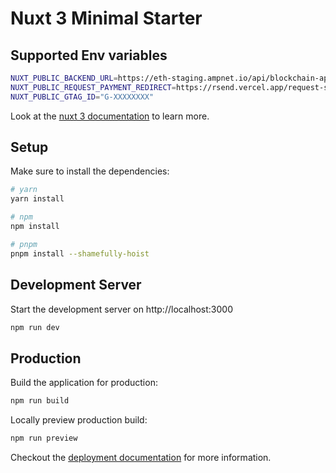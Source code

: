 
# Nuxt 3 Minimal Starter

## Supported Env variables

```bash
NUXT_PUBLIC_BACKEND_URL=https://eth-staging.ampnet.io/api/blockchain-api/v1
NUXT_PUBLIC_REQUEST_PAYMENT_REDIRECT=https://rsend.vercel.app/request-send/${id}/action
NUXT_PUBLIC_GTAG_ID="G-XXXXXXXX"
```

Look at the [nuxt 3 documentation](https://v3.nuxtjs.org) to learn more.

## Setup

Make sure to install the dependencies:

```bash
# yarn
yarn install

# npm
npm install

# pnpm
pnpm install --shamefully-hoist
```

## Development Server

Start the development server on http://localhost:3000

```bash
npm run dev
```

## Production

Build the application for production:

```bash
npm run build
```

Locally preview production build:

```bash
npm run preview
```

Checkout the [deployment documentation](https://v3.nuxtjs.org/guide/deploy/presets) for more information.
